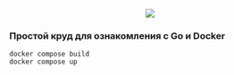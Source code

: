 
<p align="center">
	<a href="https://skillicons.dev">
		<img src="https://skillicons.dev/icons?i=ts,go,postgres,docker,vite,tailwind" />
	</a>
</p>

### Простой круд для ознакомления с Go и Docker

```
docker compose build
docker compose up
```